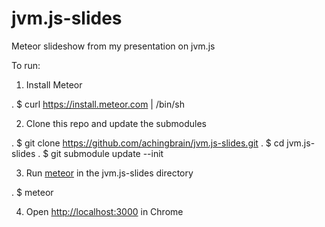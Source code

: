 jvm.js-slides
=============

Meteor slideshow from my presentation on jvm.js

To run:

1. Install Meteor

.		$ curl https://install.meteor.com | /bin/sh

2. Clone this repo and update the submodules

.		$ git clone https://github.com/achingbrain/jvm.js-slides.git
.		$ cd jvm.js-slides
.		$ git submodule update --init

3. Run [meteor](http://docs.meteor.com) in the jvm.js-slides directory

.		$ meteor

4. Open [http://localhost:3000](http://localhost:3000) in Chrome